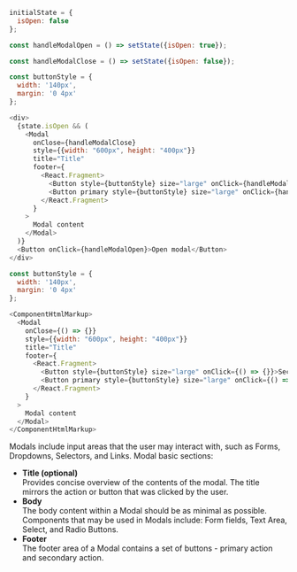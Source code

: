 ```js
initialState = {
  isOpen: false
};

const handleModalOpen = () => setState({isOpen: true});

const handleModalClose = () => setState({isOpen: false});

const buttonStyle = {
  width: '140px',
  margin: '0 4px'
};

<div>
  {state.isOpen && (
    <Modal
      onClose={handleModalClose}
      style={{width: "600px", height: "400px"}}
      title="Title"
      footer={
        <React.Fragment>
          <Button style={buttonStyle} size="large" onClick={handleModalClose}>Secondary</Button>
          <Button primary style={buttonStyle} size="large" onClick={handleModalClose}>Primary</Button>
        </React.Fragment>  
      }
    >
      Modal content
    </Modal>
  )}
  <Button onClick={handleModalOpen}>Open modal</Button>
</div>
```
```js noeditor
const buttonStyle = {
  width: '140px',
  margin: '0 4px'
};

<ComponentHtmlMarkup>
  <Modal
    onClose={() => {}}
    style={{width: "600px", height: "400px"}}
    title="Title"
    footer={
      <React.Fragment>
        <Button style={buttonStyle} size="large" onClick={() => {}}>Secondary</Button>
        <Button primary style={buttonStyle} size="large" onClick={() => {}}>Primary</Button>
      </React.Fragment>  
    }
  >
    Modal content
  </Modal>
</ComponentHtmlMarkup>
```

Modals include input areas that the user may interact with, such as Forms, Dropdowns, Selectors, and Links. 
Modal basic sections:
<ul>
  <li>
    <b>Title (optional)</b><br />
    Provides concise overview of the contents of the modal. The title mirrors the action or button that was clicked by the user.
  </li>
  <li>
    <b>Body</b><br />
    The body content within a Modal should be as minimal as possible. Components that may be used in Modals include: Form fields, Text Area, Select, and Radio Buttons.
  </li>
  <li>
    <b>Footer</b><br />
    The footer area of a Modal contains a set of buttons - primary action and secondary action.
  </li>
</ul>
